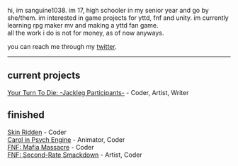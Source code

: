hi, im sanguine1038. im 17, high schooler in my senior year and go by she/them. im interested in game projects for yttd, fnf and unity. im currently learning rpg maker mv and making a yttd fan game.    
all the work i do is not for money, as of now anyways.

you can reach me through my [twitter](twitter.com/@sanguine1038). 

-----

current projects
--
[Your Turn To Die: -Jackleg Participants-](https://sanguine1038.itch.io/jackleg-participants) - Coder, Artist, Writer

finished
--
[Skin Ridden](https://sanguine1038.itch.io/skin-ridden) - Coder  
[Carol in Psych Engine](https://gamebanana.com/mods/353582) - Animator, Coder  
[FNF: Mafia Massacre](https://gamebanana.com/mods/290827) - Coder  
[FNF: Second-Rate Smackdown](https://gamebanana.com/mods/296236) - Artist, Coder
<!---
sanguine1038/sanguine1038 is a ✨ special ✨ repository because its `README.md` (this file) appears on your GitHub profile.
You can click the Preview link to take a look at your changes.
--->
